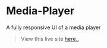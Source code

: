 # Media-Player
A fully responsive UI of a media player

> View this live site [here..](https://chirag482.github.io/Media-Player/)
